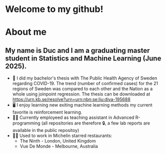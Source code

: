 # Welcome to my github!

# About me
## My name is Duc and I am a graduating master student in Statistics and Machine Learning (June 2025). 

- :scroll: I did my bachelor's thesis with The Public Health Agency of Sweden regarding COVID-19. The trend (number of confirmed cases) for the 21 regions of Sweden was compared to each other and the Nation as a whole using joinpoint regression. The thesis can be downloaded at https://urn.kb.se/resolve?urn=urn:nbn:se:liu:diva-195688 
- :desktop_computer: I enjoy learning new exiting machine learning methods my current favorite is reinforcement learning.
- :man_teacher: Currently employeed as teaching assistant in Advanced R-programming (all repositories are therefore :lock:, a few lab reports are available in the public repositoy)
- :man_cook: Used to work in Michelin starred restaurants:
  - The Ninth - London, United Kingdom
  - Vue De Monde - Melbourne, Australia
